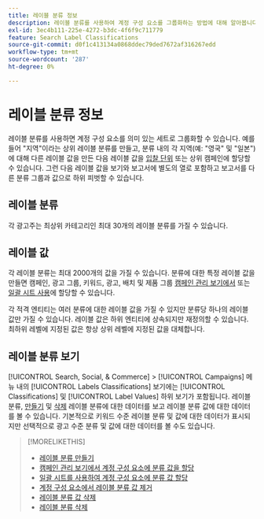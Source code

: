 ```yaml
---
title: 레이블 분류 정보
description: 레이블 분류를 사용하여 계정 구성 요소를 그룹화하는 방법에 대해 알아봅니다.
exl-id: 3ec4b111-225e-4272-b3dc-4f6f9c711779
feature: Search Label Classifications
source-git-commit: d0f1c413134a0868ddec79ded7672af316267edd
workflow-type: tm+mt
source-wordcount: '287'
ht-degree: 0%

---
```


# 레이블 분류 정보

레이블 분류를 사용하면 계정 구성 요소를 의미 있는 세트로 그룹화할 수 있습니다. 예를 들어 &quot;지역&quot;이라는 상위 레이블 분류를 만들고, 분류 내의 각 지역(예: &quot;영국&quot; 및 &quot;일본&quot;)에 대해 다른 레이블 값을 만든 다음 레이블 값을 [입찰 단위](/help/search-social-commerce/glossary.md#a-b) 또는 상위 캠페인에 할당할 수 있습니다. 그런 다음 레이블 값을 보기와 보고서에 별도의 열로 포함하고 보고서를 다른 분류 그룹과 값으로 하위 피벗할 수 있습니다.

## 레이블 분류

각 광고주는 최상위 카테고리인 최대 30개의 레이블 분류를 가질 수 있습니다.

## 레이블 값

각 레이블 분류는 최대 2000개의 값을 가질 수 있습니다. 분류에 대한 특정 레이블 값을 만들면 캠페인, 광고 그룹, 키워드, 광고, 배치 및 제품 그룹 [캠페인 관리 보기에서](classification-values-assign-campaign-management.md) 또는 [일괄 시트 사용](classification-values-assign-bulksheets.md)에 할당할 수 있습니다.

각 적격 엔티티는 여러 분류에 대한 레이블 값을 가질 수 있지만 분류당 하나의 레이블 값만 가질 수 있습니다. 레이블 값은 하위 엔티티에 상속되지만 재정의할 수 있습니다. 최하위 레벨에 지정된 값은 항상 상위 레벨에 지정된 값을 대체합니다.

## 레이블 분류 보기

[!UICONTROL Search, Social, & Commerce] > [!UICONTROL Campaigns] 메뉴 내의 [!UICONTROL Labels Classifications] 보기에는 [!UICONTROL Classifications] 및 [!UICONTROL Label Values] 하위 보기가 포함됩니다. 레이블 분류, [만들기](classification-create.md) 및 [삭제](classification-delete.md) 레이블 분류에 대한 데이터를 보고 레이블 분류 값에 대한 데이터를 볼 수 있습니다. 기본적으로 키워드 수준 레이블 분류 및 값에 대한 데이터가 표시되지만 선택적으로 광고 수준 분류 및 값에 대한 데이터를 볼 수도 있습니다.

>[!MORELIKETHIS]
>
>* [레이블 분류 만들기](classification-create.md)
>* [캠페인 관리 보기에서 계정 구성 요소에 분류 값을 할당](classification-values-assign-campaign-management.md)
>* [일괄 시트를 사용하여 계정 구성 요소에 분류 값 할당](classification-values-assign-bulksheets.md)
>* [계정 구성 요소에서 레이블 분류 값 제거](classification-values-remove.md)
>* [레이블 분류 값 삭제](classification-values-delete.md)
>* [레이블 분류 삭제](classification-delete.md)
